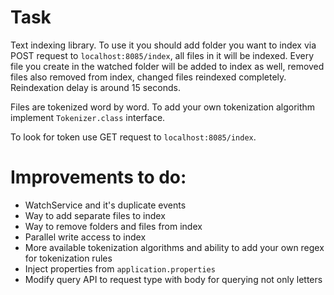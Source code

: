 # Task

Text indexing library. To use it you should add folder you want to index via POST request to `localhost:8085/index`, all files in it will be indexed. Every file you create in the watched folder will be added to index as well, removed files also removed from index, changed files reindexed completely. Reindexation delay is around 15 seconds.

Files are tokenized word by word. To add your own tokenization algorithm implement `Tokenizer.class` interface.  

To look for token use GET request to `localhost:8085/index`.

# Improvements to do:

- WatchService and it's duplicate events
- Way to add separate files to index
- Way to remove folders and files from index
- Parallel write access to index
- More available tokenization algorithms and ability to add your own regex for tokenization rules 
- Inject properties from `application.properties`
- Modify query API to request type with body for querying not only letters  